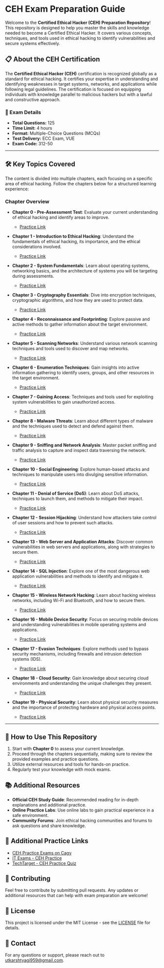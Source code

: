 # CEH Exam Preparation Guide

Welcome to the **Certified Ethical Hacker (CEH) Preparation Repository**! This repository is designed to help you master the skills and knowledge needed to become a Certified Ethical Hacker. It covers various concepts, techniques, and tools used in ethical hacking to identify vulnerabilities and secure systems effectively.

## 📋 About the CEH Certification

The **Certified Ethical Hacker (CEH)** certification is recognized globally as a standard for ethical hacking. It certifies your expertise in understanding and identifying weaknesses in target systems, networks, and applications while following legal guidelines. The certification is focused on equipping individuals with knowledge parallel to malicious hackers but with a lawful and constructive approach.

### 📝 Exam Details

- **Total Questions:** 125
- **Time Limit:** 4 hours
- **Format:** Multiple-Choice Questions (MCQs)
- **Test Delivery:** ECC Exam, VUE
- **Exam Code:** 312-50

---

## 🛠️ Key Topics Covered

The content is divided into multiple chapters, each focusing on a specific area of ethical hacking. Follow the chapters below for a structured learning experience:

### **Chapter Overview**

- **Chapter 0 - Pre-Assessment Test**: Evaluate your current understanding of ethical hacking and identify areas to improve.
  - [Practice Link](http://yeahhub.com/cehv9-practice-exam-questions/chapter0-assessment.php)

- **Chapter 1 - Introduction to Ethical Hacking**: Understand the fundamentals of ethical hacking, its importance, and the ethical considerations involved.
  - [Practice Link](http://yeahhub.com/cehv9-practice-exam-questions/chapter1-introduction.php)

- **Chapter 2 - System Fundamentals**: Learn about operating systems, networking basics, and the architecture of systems you will be targeting during assessments.
  - [Practice Link](http://yeahhub.com/cehv9-practice-exam-questions/chapter2-system-fundamentals.php)

- **Chapter 3 - Cryptography Essentials**: Dive into encryption techniques, cryptographic algorithms, and how they are used to protect data.
  - [Practice Link](http://yeahhub.com/cehv9-practice-exam-questions/chapter3-cryptography.php)

- **Chapter 4 - Reconnaissance and Footprinting**: Explore passive and active methods to gather information about the target environment.
  - [Practice Link](http://yeahhub.com/cehv9-practice-exam-questions/chapter4-footprinting.php)

- **Chapter 5 - Scanning Networks**: Understand various network scanning techniques and tools used to discover and map networks.
  - [Practice Link](http://yeahhub.com/cehv9-practice-exam-questions/chapter5-scanning.php)

- **Chapter 6 - Enumeration Techniques**: Gain insights into active information gathering to identify users, groups, and other resources in the target environment.
  - [Practice Link](http://yeahhub.com/cehv9-practice-exam-questions/chapter6-enumeration.php)

- **Chapter 7 - Gaining Access**: Techniques and tools used for exploiting system vulnerabilities to gain unauthorized access.
  - [Practice Link](http://yeahhub.com/cehv9-practice-exam-questions/chapter7-system-hacking.php)

- **Chapter 8 - Malware Threats**: Learn about different types of malware and the techniques used to detect and defend against them.
  - [Practice Link](http://yeahhub.com/cehv9-practice-exam-questions/chapter8-malware.php)

- **Chapter 9 - Sniffing and Network Analysis**: Master packet sniffing and traffic analysis to capture and inspect data traversing the network.
  - [Practice Link](http://yeahhub.com/cehv9-practice-exam-questions/chapter9-sniffers.php)

- **Chapter 10 - Social Engineering**: Explore human-based attacks and techniques to manipulate users into divulging sensitive information.
  - [Practice Link](http://yeahhub.com/cehv9-practice-exam-questions/chapter10-social-engineering.php)

- **Chapter 11 - Denial of Service (DoS)**: Learn about DoS attacks, techniques to launch them, and methods to mitigate their impact.
  - [Practice Link](http://yeahhub.com/cehv9-practice-exam-questions/chapter11-denial-of-service.php)

- **Chapter 12 - Session Hijacking**: Understand how attackers take control of user sessions and how to prevent such attacks.
  - [Practice Link](http://yeahhub.com/cehv9-practice-exam-questions/chapter12-session-hijacking.php)

- **Chapter 13 - Web Server and Application Attacks**: Discover common vulnerabilities in web servers and applications, along with strategies to secure them.
  - [Practice Link](http://yeahhub.com/cehv9-practice-exam-questions/chapter13-web-server-applications.php)

- **Chapter 14 - SQL Injection**: Explore one of the most dangerous web application vulnerabilities and methods to identify and mitigate it.
  - [Practice Link](http://yeahhub.com/cehv9-practice-exam-questions/chapter14-sql-injection.php)

- **Chapter 15 - Wireless Network Hacking**: Learn about hacking wireless networks, including Wi-Fi and Bluetooth, and how to secure them.
  - [Practice Link](http://yeahhub.com/cehv9-practice-exam-questions/chapter15-hacking-wifi-bluetooth.php)

- **Chapter 16 - Mobile Device Security**: Focus on securing mobile devices and understanding vulnerabilities in mobile operating systems and applications.
  - [Practice Link](http://yeahhub.com/cehv9-practice-exam-questions/chapter16-mobile-device-security.php)

- **Chapter 17 - Evasion Techniques**: Explore methods used to bypass security mechanisms, including firewalls and intrusion detection systems (IDS).
  - [Practice Link](http://yeahhub.com/cehv9-practice-exam-questions/chapter17-evasion.php)

- **Chapter 18 - Cloud Security**: Gain knowledge about securing cloud environments and understanding the unique challenges they present.
  - [Practice Link](http://yeahhub.com/cehv9-practice-exam-questions/chapter18-cloud-technologies-security.php)

- **Chapter 19 - Physical Security**: Learn about physical security measures and the importance of protecting hardware and physical access points.
  - [Practice Link](http://yeahhub.com/cehv9-practice-exam-questions/chapter19-physical-security.php)

---

## 🚀 How to Use This Repository

1. Start with **Chapter 0** to assess your current knowledge.
2. Proceed through the chapters sequentially, making sure to review the provided examples and practice questions.
3. Utilize external resources and tools for hands-on practice.
4. Regularly test your knowledge with mock exams.

## 📚 Additional Resources

- **Official CEH Study Guide**: Recommended reading for in-depth explanations and additional practice.
- **Online Practice Labs**: Use online labs to gain practical experience in a safe environment.
- **Community Forums**: Join ethical hacking communities and forums to ask questions and share knowledge.

## 🔗 Additional Practice Links

- [CEH Practice Exams on Cagy](https://ceh.cagy.org/)
- [IT Exams - CEH Practice](https://www.itexams.com/info/CEH-001)
- [TechTarget - CEH Practice Quiz](https://www.techtarget.com/searchsecurity/quiz/Practice-Certified-Ethical-Hacker-exam-questions)

## 🤝 Contributing

Feel free to contribute by submitting pull requests. Any updates or additional resources that can help with exam preparation are welcome!

## 📝 License

This project is licensed under the MIT License - see the [LICENSE](LICENSE) file for details.

## 📧 Contact

For any questions or support, please reach out to [utkarshtyagi959@gmail.com](mailto:utkarshtyagi959@gmail.com).
